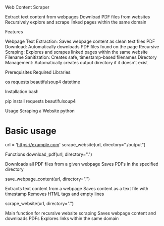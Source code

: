 Web Content Scraper

Extract text content from webpages
Download PDF files from websites
Recursively explore and scrape linked pages within the same domain

Features

Webpage Text Extraction: Saves webpage content as clean text files
PDF Download: Automatically downloads PDF files found on the page
Recursive Scraping: Explores and scrapes linked pages within the same website
Filename Sanitization: Creates safe, timestamp-based filenames
Directory Management: Automatically creates output directory if it doesn't exist

Prerequisites
Required Libraries

os
requests
beautifulsoup4
datetime

Installation
bash

pip install requests beautifulsoup4

Usage
Scraping a Website
python

# Basic usage
url = 'https://example.com'
scrape_website(url, directory="./output")

Functions
download_pdf(url, directory=".")

Downloads all PDF files from a given webpage
Saves PDFs in the specified directory

save_webpage_content(url, directory=".")

Extracts text content from a webpage
Saves content as a text file with timestamp
Removes HTML tags and empty lines

scrape_website(url, directory=".")

Main function for recursive website scraping
Saves webpage content and downloads PDFs
Explores links within the same domain
